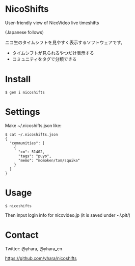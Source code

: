 NicoShifts
==========

User-friendly view of NicoVideo live timeshifts

(Japanese follows)

ニコ生のタイムシフトを見やすく表示するソフトウェアです。

* タイムシフトが見られるやつだけ表示する
* コミュニティをタグで分類できる

Install
=======

    $ gem i nicoshifts


Settings
========

Make ~/.nicoshifts.json like:

    $ cat ~/.nicoshifts.json
    {
      "communities": [
        {
          "co": 51402,
          "tags": "puyo",
          "memo": "momoken/tom/squika"
        }
      ]
    }

Usage
=====

    $ nicoshifts

Then input login info for nicovideo.jp (it is saved under ~/.pit/)

Contact
=======

Twitter: @yhara, @yhara_en

https://github.com/yhara/nicoshifts
